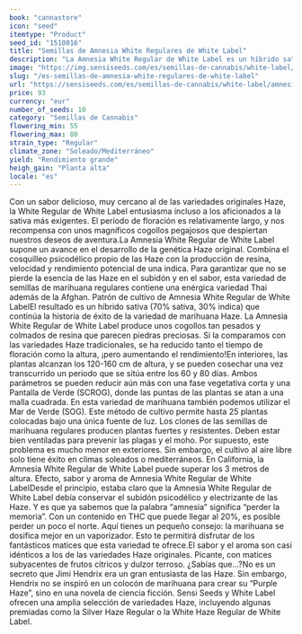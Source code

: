```yaml
---
book: "cannastore"
icon: "seed"
itemtype: "Product"
seed_id: "1510016"
title: "Semillas de Amnesia White Regulares de White Label"
description: "La Amnesia White Regular de White Label es un híbrido sativa (70:30) con un periodo de floración de 60-80 días. Ofrece un efecto psicodélico electrizante."
image: "https://img.sensiseeds.com/es/semillas-de-cannabis/white-label/amnesia-white-image.png"
slug: "/es-semillas-de-amnesia-white-regulares-de-white-label"
url: "https://sensiseeds.com/es/semillas-de-cannabis/white-label/amnesia-white?a_aid=cannastore"
price: 93
currency: "eur"
number_of_seeds: 10
category: "Semillas de Cannabis"
flowering_min: 55
flowering_max: 80
strain_type: "Regular"
climate_zone: "Soleado/Mediterráneo"
yield: "Rendimiento grande"
heigh_gain: "Planta alta"
locale: "es"
---
```

Con un sabor delicioso, muy cercano al de las variedades originales Haze, la White Regular de White Label entusiasma incluso a los aficionados a la sativa más exigentes. El periodo de floración es relativamente largo, y nos recompensa con unos magníficos cogollos pegajosos que despiertan nuestros deseos de aventura.La Amnesia White Regular de White Label supone un avance en el desarrollo de la genética Haze original. Combina el cosquilleo psicodélico propio de las Haze con la producción de resina, velocidad y rendimiento potencial de una indica. Para garantizar que no se pierde la esencia de las Haze en el subidón y en el sabor, esta variedad de semillas de marihuana regulares contiene una enérgica variedad Thai además de la Afghan. Patrón de cultivo de Amnesia White Regular de White LabelEl resultado es un híbrido sativa (70% sativa, 30% indica) que continúa la historia de éxito de la variedad de marihuana Haze. La Amnesia White Regular de White Label produce unos cogollos tan pesados y colmados de resina que parecen piedras preciosas. Si la comparamos con las variedades Haze tradicionales, se ha reducido tanto el tiempo de floración como la altura, ¡pero aumentando el rendimiento!En interiores, las plantas alcanzan los 120-160 cm de altura, y se pueden cosechar una vez transcurrido un periodo que se sitúa entre los 60 y 80 días. Ambos parámetros se pueden reducir aún más con una fase vegetativa corta y una Pantalla de Verde (SCROG), donde las puntas de las plantas se atan a una malla cuadrada. En esta variedad de marihuana también podemos utilizar el Mar de Verde (SOG). Este método de cultivo permite hasta 25 plantas colocadas bajo una única fuente de luz. Los clones de las semillas de marihuana regulares producen plantas fuertes y resistentes. Deben estar bien ventiladas para prevenir las plagas y el moho. Por supuesto, este problema es mucho menor en exteriores. Sin embargo, el cultivo al aire libre solo tiene éxito en climas soleados o mediterráneos. En California, la Amnesia White Regular de White Label puede superar los 3 metros de altura. Efecto, sabor y aroma de Amnesia White Regular de White LabelDesde el principio, estaba claro que la Amnesia White Regular de White Label debía conservar el subidón psicodélico y electrizante de las Haze. Y es que ya sabemos que la palabra “amnesia” significa “perder la memoria”. Con un contenido en THC que puede llegar al 20%, es posible perder un poco el norte. Aquí tienes un pequeño consejo: la marihuana se dosifica mejor en un vaporizador. Esto te permitirá disfrutar de los fantásticos matices que esta variedad te ofrece.El sabor y el aroma son casi idénticos a los de las variedades Haze originales. Picante, con matices subyacentes de frutos cítricos y dulzor terroso. ¿Sabías que…?No es un secreto que Jimi Hendrix era un gran entusiasta de las Haze. Sin embargo, Hendrix no se inspiró en un colocón de marihuana para crear su “Purple Haze”, sino en una novela de ciencia ficción. Sensi Seeds y White Label ofrecen una amplia selección de variedades Haze, incluyendo algunas premiadas como la Silver Haze Regular o la White Haze Regular de White Label.

